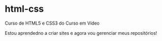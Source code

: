 # html-css
 Curso de HTML5 e CSS3 do Curso em Vídeo

 Estou aprendedno a criar sites e agora vou gerenciar meus repositórios!
